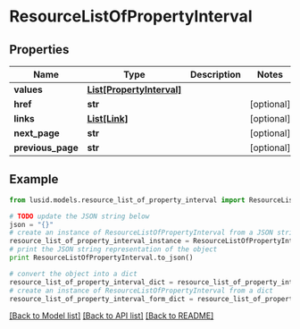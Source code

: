 # ResourceListOfPropertyInterval


## Properties
Name | Type | Description | Notes
------------ | ------------- | ------------- | -------------
**values** | [**List[PropertyInterval]**](PropertyInterval.md) |  | 
**href** | **str** |  | [optional] 
**links** | [**List[Link]**](Link.md) |  | [optional] 
**next_page** | **str** |  | [optional] 
**previous_page** | **str** |  | [optional] 

## Example

```python
from lusid.models.resource_list_of_property_interval import ResourceListOfPropertyInterval

# TODO update the JSON string below
json = "{}"
# create an instance of ResourceListOfPropertyInterval from a JSON string
resource_list_of_property_interval_instance = ResourceListOfPropertyInterval.from_json(json)
# print the JSON string representation of the object
print ResourceListOfPropertyInterval.to_json()

# convert the object into a dict
resource_list_of_property_interval_dict = resource_list_of_property_interval_instance.to_dict()
# create an instance of ResourceListOfPropertyInterval from a dict
resource_list_of_property_interval_form_dict = resource_list_of_property_interval.from_dict(resource_list_of_property_interval_dict)
```
[[Back to Model list]](../README.md#documentation-for-models) [[Back to API list]](../README.md#documentation-for-api-endpoints) [[Back to README]](../README.md)



